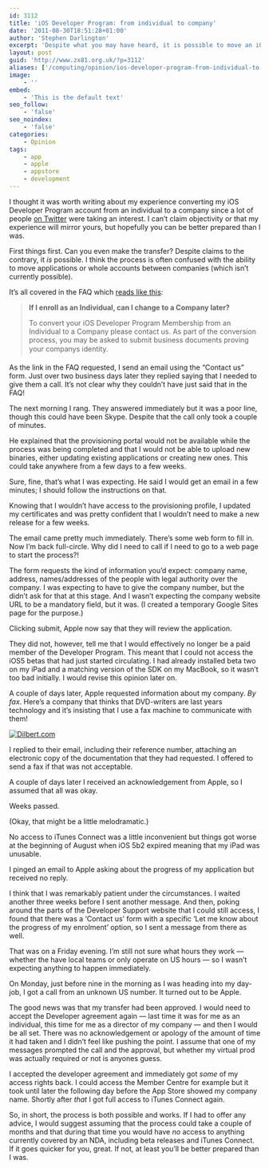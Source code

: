 ```yaml
---
id: 3112
title: 'iOS Developer Program: from individual to company'
date: '2011-08-30T18:51:28+01:00'
author: 'Stephen Darlington'
excerpt: 'Despite what you may have heard, it is possible to move an iOS Developer Account from an individual to a company. Though it''s not necessarily all plain sailing. Here is my experience.'
layout: post
guid: 'http://www.zx81.org.uk/?p=3112'
aliases: ['/computing/opinion/ios-developer-program-from-individual-to-company.html']
image:
    - ''
embed:
    - 'This is the default text'
seo_follow:
    - 'false'
seo_noindex:
    - 'false'
categories:
    - Opinion
tags:
    - app
    - apple
    - appstore
    - development
---
```


I thought it was worth writing about my experience converting my iOS Developer Program account from an individual to a company since a lot of people [on Twitter](http://twitter.com/sdarlington) were taking an interest. I can’t claim objectivity or that my experience will mirror yours, but hopefully you can be better prepared than I was.

First things first. Can you even make the transfer? Despite claims to the contrary, it *is* possible. I think the process is often confused with the ability to move applications or whole accounts between companies (which isn’t currently possible).

It’s all covered in the FAQ which [reads like this](http://developer.apple.com/support/ios/enrollment.html):

> **If I enroll as an Individual, can I change to a Company later?**
> 
> To convert your iOS Developer Program Membership from an Individual to a Company please contact us. As part of the conversion process, you may be asked to submit business documents proving your company&#146;s identity.

As the link in the FAQ requested, I send an email using the “Contact us” form. Just over two business days later they replied saying that I needed to give them a call. It’s not clear why they couldn’t have just said that in the FAQ!

The next morning I rang. They answered immediately but it was a poor line, though this could have been Skype. Despite that the call only took a couple of minutes.

He explained that the provisioning portal would not be available while the process was being completed and that I would not be able to upload new binaries, either updating existing applications or creating new ones. This could take anywhere from a few days to a few weeks.

Sure, fine, that’s what I was expecting. He said I would get an email in a few minutes; I should follow the instructions on that.

Knowing that I wouldn’t have access to the provisioning profile, I updated my certificates and was pretty confident that I wouldn’t need to make a new release for a few weeks.

The email came pretty much immediately. There’s some web form to fill in. Now I’m back full-circle. Why did I need to call if I need to go to a web page to start the process?!

The form requests the kind of information you’d expect: company name, address, names/addresses of the people with legal authority over the company. I was expecting to have to give the company number, but the didn’t ask for that at this stage. And I wasn’t expecting the company website URL to be a mandatory field, but it was. (I created a temporary Google Sites page for the purpose.)

Clicking submit, Apple now say that they will review the application.

They did not, however, tell me that I would effectively no longer be a paid member of the Developer Program. This meant that I could not access the iOS5 betas that had just started circulating. I had already installed beta two on my iPad and a matching version of the SDK on my MacBook, so it wasn’t too bad initially. I would revise this opinion later on.

A couple of days later, Apple requested information about my company. *By fax*. Here’s a company that thinks that DVD-writers are last years technology and it’s insisting that I use a fax machine to communicate with them!

[![Dilbert.com](https://i0.wp.com/dilbert.com/dyn/str_strip/000000000/00000000/0000000/000000/70000/5000/900/75991/75991.strip.gif)](http://dilbert.com/strips/comic/2009-12-10/ "Dilbert.com")

I replied to their email, including their reference number, attaching an electronic copy of the documentation that they had requested. I offered to send a fax if that was not acceptable.

A couple of days later I received an acknowledgement from Apple, so I assumed that all was okay.

Weeks passed.

(Okay, that might be a little melodramatic.)

No access to iTunes Connect was a little inconvenient but things got worse at the beginning of August when iOS 5b2 expired meaning that my iPad was unusable.

I pinged an email to Apple asking about the progress of my application but received no reply.

I think that I was remarkably patient under the circumstances. I waited another three weeks before I sent another message. And then, poking around the parts of the Developer Support website that I could still access, I found that there was a ‘Contact us’ form with a specific ‘Let me know about the progress of my enrolment’ option, so I sent a message from there as well.

That was on a Friday evening. I’m still not sure what hours they work — whether the have local teams or only operate on US hours — so I wasn’t expecting anything to happen immediately.

On Monday, just before nine in the morning as I was heading into my day-job, I got a call from an unknown US number. It turned out to be Apple.

The good news was that my transfer had been approved. I would need to accept the Developer agreement again — last time it was for me as an individual, this time for me as a director of my company — and then I would be all set. There was no acknowledgement or apology of the amount of time it had taken and I didn’t feel like pushing the point. I assume that one of my messages prompted the call and the approval, but whether my virtual prod was actually required or not is anyones guess.

I accepted the developer agreement and immediately got *some* of my access rights back. I could access the Member Centre for example but it took until later the following day before the App Store showed my company name. Shortly after *that* I got full access to iTunes Connect again.

So, in short, the process is both possible and works. If I had to offer any advice, I would suggest assuming that the process could take a couple of months and that during that time you would have *no* access to anything currently covered by an NDA, including beta releases and iTunes Connect. If it goes quicker for you, great. If not, at least you’ll be better prepared than I was.